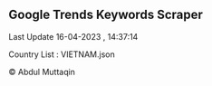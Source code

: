

## Google Trends Keywords Scraper 
 
Last Update 16-04-2023 , 14:37:14

Country List :
VIETNAM.json



© Abdul Muttaqin 
